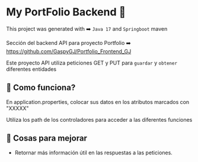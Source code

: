 # My PortFolio Backend 💙
This project was generated with ➡️ `Java 17` and `Springboot` maven

Sección del backend API para proyecto Portfolio ➡️ https://github.com/GaspyGJ/Portfolio_Frontend_GJ

Este proyecto API utiliza peticiones GET y PUT para `guardar` y `obtener` diferentes entidades

## 🔎 Como funciona?

En application.properties, colocar sus datos en los atributos marcados con "XXXXX"

Utiliza los path de los controladores para acceder a las diferentes funciones

## 💎 Cosas para mejorar

* Retornar más información útil en las respuestas a las peticiones.

